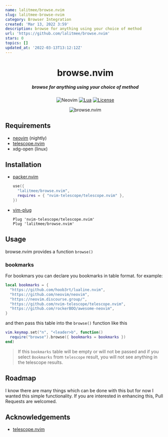 ```yaml
---
name: lalitmee/browse.nvim
slug: lalitmee-browse-nvim
category: Browser Integration
created: 'Mar 13, 2022 3:59'
description: browse for anything using your choice of method
url: 'https://github.com/lalitmee/browse.nvim'
stars: 0
topics: []
updated_at: '2022-03-13T13:12:12Z'
---
```

<div align="center">

# browse.nvim

##### browse for anything using your choice of method

![Neovim](https://img.shields.io/badge/NeoVim-%2357A143.svg?\&style=for-the-badge\&logo=neovim\&logoColor=white)
[![Lua](https://img.shields.io/badge/Lua-blue.svg?style=for-the-badge\&logo=lua)](http://www.lua.org)
[![License](https://img.shields.io/github/license/lalitmee/browse.nvim?color=%23FFC600\&style=for-the-badge)](https://github.com/lalitmee/browse.nvim/blob/main/LICENSE)

![browse.nvim](./media/browse.gif)

</div>

## Requirements

*   [neovim](https://github.com/neovim/neovim) (nightly)
*   [telescope.nvim](https://github.com/nvim-telescope/telescope.nvim)
*   xdg-open (linux)

## Installation

*   [packer.nvim](https://github.com/wbthomason/packer.nvim)

    ```lua
    use({
      "lalitmee/browse.nvim",
      requires = { "nvim-telescope/telescope.nvim" },
    })
    ```

*   [vim-plug](https://github.com/junegunn/vim-plug)

    ```vim
    Plug 'nvim-telescope/telescope.nvim'
    Plug 'lalitmee/browse.nvim'
    ```

## Usage

browse.nvim provides a function `browse()`

### bookmarks

For bookmars you can declare you bookmarks in table format. for example:

```lua
local bookmarks = {
  "https://github.com/hoob3rt/lualine.nvim",
  "https://github.com/neovim/neovim",
  "https://neovim.discourse.group/",
  "https://github.com/nvim-telescope/telescope.nvim",
  "https://github.com/rockerBOO/awesome-neovim",
}
```

and then pass this table into the `browse()` function like this

```lua
vim.keymap.set("n", "<leader>b", function()
  require("browse").browse({ bookmarks = bookmarks })
end)
```

> If this `bookmarks` table will be empty or will not be passed and if you select `Bookmarks`
> from `telescope` result, you will not see anything in the telescope results.

## Roadmap

I know there are many things which can be done with this but for now I wanted
this simple functionality. If you are interested in enhancing this, Pull Requests
are welcomed.

## Acknowledgements

*   [telescope.nvim](https://github.com/nvim-telescope/telescope.nvim)
